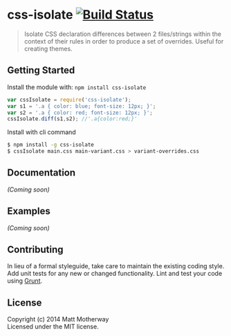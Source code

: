 # css-isolate [![Build Status](https://secure.travis-ci.org/webxl/css-isolate.png?branch=master)](http://travis-ci.org/webxl/css-isolate)

> Isolate CSS declaration differences between 2 files/strings within the context of their rules in order to produce a set of overrides. Useful for creating themes.


## Getting Started

Install the module with: `npm install css-isolate`

```js
var cssIsolate = require('css-isolate');
var s1 = '.a { color: blue; font-size: 12px; }';
var s2 = '.a { color: red; font-size: 12px; }';
cssIsolate.diff(s1,s2); //'.a{color:red;}'
```

Install with cli command

```sh
$ npm install -g css-isolate
$ cssIsolate main.css main-variant.css > variant-overrides.css
```


## Documentation

_(Coming soon)_


## Examples

_(Coming soon)_


## Contributing

In lieu of a formal styleguide, take care to maintain the existing coding style. Add unit tests for any new or changed functionality. Lint and test your code using [Grunt](http://gruntjs.com).


## License

Copyright (c) 2014 Matt Motherway  
Licensed under the MIT license.
